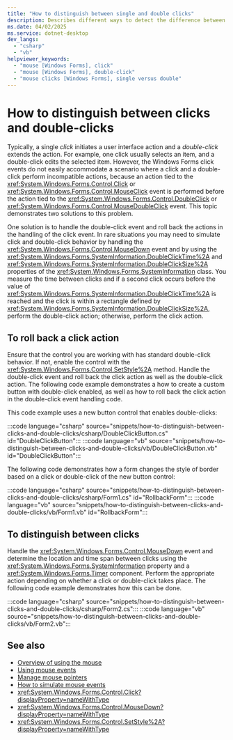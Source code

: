 ```yaml
---
title: "How to distinguish between single and double clicks"
description: Describes different ways to detect the difference between a single or double click with a control or form for Windows Forms for .NET.
ms.date: 04/02/2025
ms.service: dotnet-desktop
dev_langs: 
  - "csharp"
  - "vb"
helpviewer_keywords: 
  - "mouse [Windows Forms], click"
  - "mouse [Windows Forms], double-click"
  - "mouse clicks [Windows Forms], single versus double"
---
```

# How to distinguish between clicks and double-clicks

Typically, a single *click* initiates a user interface action and a *double-click* extends the action. For example, one click usually selects an item, and a double-click edits the selected item. However, the Windows Forms click events do not easily accommodate a scenario where a click and a double-click perform incompatible actions, because an action tied to the <xref:System.Windows.Forms.Control.Click> or <xref:System.Windows.Forms.Control.MouseClick> event is performed before the action tied to the <xref:System.Windows.Forms.Control.DoubleClick> or <xref:System.Windows.Forms.Control.MouseDoubleClick> event. This topic demonstrates two solutions to this problem.

One solution is to handle the double-click event and roll back the actions in the handling of the click event. In rare situations you may need to simulate click and double-click behavior by handling the <xref:System.Windows.Forms.Control.MouseDown> event and by using the <xref:System.Windows.Forms.SystemInformation.DoubleClickTime%2A> and <xref:System.Windows.Forms.SystemInformation.DoubleClickSize%2A> properties of the <xref:System.Windows.Forms.SystemInformation> class. You measure the time between clicks and if a second click occurs before the value of <xref:System.Windows.Forms.SystemInformation.DoubleClickTime%2A> is reached and the click is within a rectangle defined by <xref:System.Windows.Forms.SystemInformation.DoubleClickSize%2A>, perform the double-click action; otherwise, perform the click action.

## To roll back a click action

Ensure that the control you are working with has standard double-click behavior. If not, enable the control with the <xref:System.Windows.Forms.Control.SetStyle%2A> method. Handle the double-click event and roll back the click action as well as the double-click action. The following code example demonstrates a how to create a custom button with double-click enabled, as well as how to roll back the click action in the double-click event handling code.

This code example uses a new button control that enables double-clicks:

:::code language="csharp" source="snippets/how-to-distinguish-between-clicks-and-double-clicks/csharp/DoubleClickButton.cs" id="DoubleClickButton":::
:::code language="vb" source="snippets/how-to-distinguish-between-clicks-and-double-clicks/vb/DoubleClickButton.vb" id="DoubleClickButton":::

The following code demonstrates how a form changes the style of border based on a click or double-click of the new button control:

:::code language="csharp" source="snippets/how-to-distinguish-between-clicks-and-double-clicks/csharp/Form1.cs" id="RollbackForm":::
:::code language="vb" source="snippets/how-to-distinguish-between-clicks-and-double-clicks/vb/Form1.vb" id="RollbackForm":::

## To distinguish between clicks

Handle the <xref:System.Windows.Forms.Control.MouseDown> event and determine the location and time span between clicks using the <xref:System.Windows.Forms.SystemInformation> property and a <xref:System.Windows.Forms.Timer> component. Perform the appropriate action depending on whether a click or double-click takes place. The following code example demonstrates how this can be done.

:::code language="csharp" source="snippets/how-to-distinguish-between-clicks-and-double-clicks/csharp/Form2.cs":::
:::code language="vb" source="snippets/how-to-distinguish-between-clicks-and-double-clicks/vb/Form2.vb":::

## See also

- [Overview of using the mouse](overview.md)
- [Using mouse events](events.md)
- [Manage mouse pointers](how-to-manage-cursor-pointer.md)
- [How to simulate mouse events](how-to-simulate-events.md)
- <xref:System.Windows.Forms.Control.Click?displayProperty=nameWithType>
- <xref:System.Windows.Forms.Control.MouseDown?displayProperty=nameWithType>
- <xref:System.Windows.Forms.Control.SetStyle%2A?displayProperty=nameWithType>
